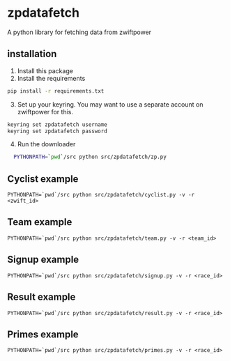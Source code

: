 # zpdatafetch

A python library for fetching data from zwiftpower

## installation

1. Install this package
2. Install the requirements

```sh
pip install -r requirements.txt
```

3. Set up your keyring. You may want to use a separate account on zwiftpower for this.

```sh
keyring set zpdatafetch username
keyring set zpdatafetch password
```

4. Run the downloader

```sh
  PYTHONPATH=`pwd`/src python src/zpdatafetch/zp.py
```

## Cyclist example

```shell
PYTHONPATH=`pwd`/src python src/zpdatafetch/cyclist.py -v -r <zwift_id>
```

## Team example

```shell
PYTHONPATH=`pwd`/src python src/zpdatafetch/team.py -v -r <team_id>
```

## Signup example

```shell
PYTHONPATH=`pwd`/src python src/zpdatafetch/signup.py -v -r <race_id>
```

## Result example

```shell
PYTHONPATH=`pwd`/src python src/zpdatafetch/result.py -v -r <race_id>
```

## Primes example

```shell
PYTHONPATH=`pwd`/src python src/zpdatafetch/primes.py -v -r <race_id>
```
